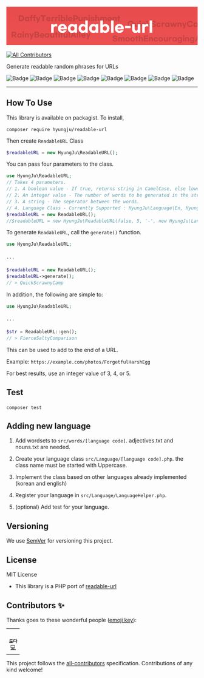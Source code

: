 ![Logo](readable.png)
<!-- ALL-CONTRIBUTORS-BADGE:START - Do not remove or modify this section -->
[![All Contributors](https://img.shields.io/badge/all_contributors-1-orange.svg?style=flat-square)](#contributors-)
<!-- ALL-CONTRIBUTORS-BADGE:END -->
Generate readable random phrases for URLs

![Badge](https://img.shields.io/github/workflow/status/hyungju/readable-url/Test)
![Badge](https://img.shields.io/packagist/dm/hyungju/readable-url)
![Badge](https://img.shields.io/github/issues/hyungju/readable-url)
![Badge](https://img.shields.io/github/issues-pr-closed/hyungju/readable-url)
![Badge](https://img.shields.io/github/license/hyungju/readable-url)
![Badge](https://img.shields.io/github/stars/hyungju/readable-url)
![Badge](https://img.shields.io/packagist/v/hyungju/readable-url)
![Badge](https://img.shields.io/codecov/c/github/hyungju/readable-url)

-----

## How To Use
This library is available on packagist.
To install, 
```shell script
composer require hyungju/readable-url
``` 

Then create ``ReadableURL`` Class
```php
$readableURL = new HyungJu\ReadableURL();
```

You can pass four parameters to the class.
```php
use HyungJu\ReadableURL;
// Takes 4 parameters.
// 1. A boolean value - If true, returns string in CamelCase, else lowercase.
// 2. An integer value - The number of words to be generated in the string. (Between 2 and 10).
// 3. A string - The seperator between the words.
// 4. Language Class - Currently Supported : HyungJu\Language\En, HyungJu\Language\Ko. pass language instance! the default is HyungJu\Language\En
$readableURL = new ReadableURL();
//$readableURL = new HyungJu\ReadableURL(false, 5, '-', new HyungJu\Language\Ko()); // Other options.
```

To generate `ReadableURL`, call the `generate()` function.
```php
use HyungJu\ReadableURL;

...

$readableURL = new ReadableURL();
$readableURL->generate();
// > QuickScrawnyCamp
```

In addition, the following are simple to:
```php
use HyungJu\ReadableURL;

...

$str = ReadableURL::gen();
// > FierceSaltyComparison
```

This can be used to add to the end of a URL.

Example: `https://example.com/photos/ForgetfulHarshEgg`

For best results, use an integer value of 3, 4, or 5.

## Test
`composer test` 

## Adding new language
1. Add wordsets to `src/words/[language code]`.
adjectives.txt and nouns.txt are needed. 

2. Create your language class `src/Language/[language code].php`. the class name must be started with Uppercase.

3. Implement the class based on other languages already implemented (korean and english)

4. Register your language in `src/Language/LanguageHelper.php`.

5. (optional) Add test for your language.

## Versioning
We use [SemVer](https://semver.org/) for versioning this project.

## License
MIT License

* This library is a PHP port of [readable-url](https://www.npmjs.com/package/readable-url)

## Contributors ✨

Thanks goes to these wonderful people ([emoji key](https://allcontributors.org/docs/en/emoji-key)):

<!-- ALL-CONTRIBUTORS-LIST:START - Do not remove or modify this section -->
<!-- prettier-ignore-start -->
<!-- markdownlint-disable -->
<table>
  <tr>
    <td align="center"><a href="https://github.com/ddarkr"><img src="https://avatars1.githubusercontent.com/u/6638675?v=4" width="100px;" alt=""/><br /><sub><b>도다</b></sub></a><br /><a href="https://github.com/HyungJu/readable-url/commits?author=ddarkr" title="Code">💻</a></td>
  </tr>
</table>

<!-- markdownlint-enable -->
<!-- prettier-ignore-end -->
<!-- ALL-CONTRIBUTORS-LIST:END -->

This project follows the [all-contributors](https://github.com/all-contributors/all-contributors) specification. Contributions of any kind welcome!